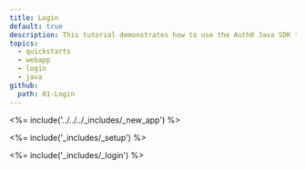 ```yaml
---
title: Login
default: true
description: This tutorial demonstrates how to use the Auth0 Java SDK to add authentication and authorization to your Java Servlet web app.
topics:
  - quickstarts
  - webapp
  - login
  - java
github:
  path: 01-Login
---
```

<%= include('../../../_includes/_new_app') %>

<%= include('_includes/_setup') %>

<%= include('_includes/_login') %>
